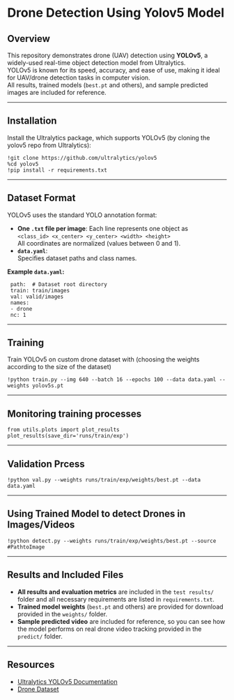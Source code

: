 <h1>Drone Detection Using Yolov5 Model</h1>

## Overview

This repository demonstrates drone (UAV) detection using **YOLOv5**, a widely-used real-time object detection model from Ultralytics.  
YOLOv5 is known for its speed, accuracy, and ease of use, making it ideal for UAV/drone detection tasks in computer vision.  
All results, trained models (`best.pt` and others), and sample predicted images are included for reference.

---

## Installation

Install the Ultralytics package, which supports YOLOv5 (by cloning the yolov5 repo from Ultralytics):

```
!git clone https://github.com/ultralytics/yolov5
%cd yolov5
!pip install -r requirements.txt

```

---

## Dataset Format

YOLOv5 uses the standard YOLO annotation format:

- **One `.txt` file per image**: Each line represents one object as  
  `<class_id> <x_center> <y_center> <width> <height>`  
  All coordinates are normalized (values between 0 and 1).
- **`data.yaml`**:  
  Specifies dataset paths and class names.

**Example `data.yaml`:**
```
 path:  # Dataset root directory
 train: train/images
 val: valid/images
 names:
 - drone
 nc: 1

```
---

## Training

Train YOLOv5 on custom drone dataset with (choosing the weights according to the size of the dataset) 
 
```
!python train.py --img 640 --batch 16 --epochs 100 --data data.yaml --weights yolov5s.pt
```
---

## Monitoring training processes
```
from utils.plots import plot_results
plot_results(save_dir='runs/train/exp')
```
---

## Validation Prcess
```
!python val.py --weights runs/train/exp/weights/best.pt --data data.yaml
```
---
## Using Trained Model to detect Drones in Images/Videos
```
!python detect.py --weights runs/train/exp/weights/best.pt --source #PathtoImage  
```

---

## Results and Included Files

- **All results and evaluation metrics** are included in the `test results/` folder and all necessary requirements are listed in `requirements.txt`.
- **Trained model weights** (`best.pt` and others) are provided for download provided in the `weights/` folder.
- **Sample predicted video** are included for reference, so you can see how the model performs on real drone video tracking provided in the `predict/` folder.

---

## Resources

- [Ultralytics YOLOv5 Documentation](https://docs.ultralytics.com/models/yolov5/)
- [Drone Dataset](https://www.kaggle.com/datasets/muki2003/yolo-drone-detection-dataset/)


